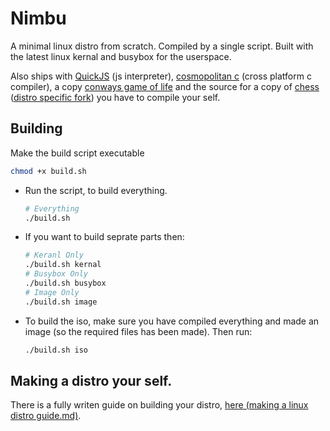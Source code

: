 # Nimbu
A minimal linux distro from scratch. Compiled by a single script. Built with the latest linux kernal and busybox for the userspace.

Also ships with [QuickJS](https://bellard.org/quickjs/) (js interpreter), [cosmopolitan c](https://cosmo.zip/) (cross platform c compiler), a copy [conways game of life](https://justine.lol/apelife/) and the source for a copy of [chess](https://github.com/hsnborn22/C-HESS) ([distro specific fork](https://github.com/imagineeeinc/c-hess)) you have to compile your self.

## Building
Make the build script executable
```bash
chmod +x build.sh
```

- Run the script, to build everything.
  ```bash
  # Everything
  ./build.sh
  ```

- If you want to build seprate parts then:
  ```bash
  # Keranl Only
  ./build.sh kernal
  # Busybox Only
  ./build.sh busybox
  # Image Only
  ./build.sh image
  ```

- To build the iso, make sure you have compiled everything and made an image (so the required files has been made). Then run:
  ```bash
  ./build.sh iso
  ```

## Making a distro your self.
There is a fully writen guide on building your distro, [here (making a linux distro guide.md)](making%20a%20linux%20distro%20guide.md).
